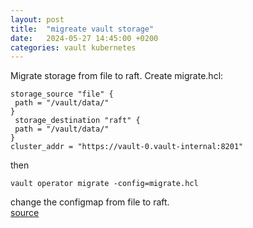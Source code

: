 ```yaml
---
layout: post
title:  "migreate vault storage"
date:   2024-05-27 14:45:00 +0200
categories: vault kubernetes
---
```


Migrate storage from file to raft.
Create migrate.hcl:

```
storage_source "file" {
 path = "/vault/data/"
}
 storage_destination "raft" {
 path = "/vault/data/"
}
cluster_addr = "https://vault-0.vault-internal:8201"
```
then
```
vault operator migrate -config=migrate.hcl
```
change the configmap from file to raft.             
[source](https://stackoverflow.com/questions/74643183/hashicorp-vault-migration-from-storage-type-file-to-raft)
